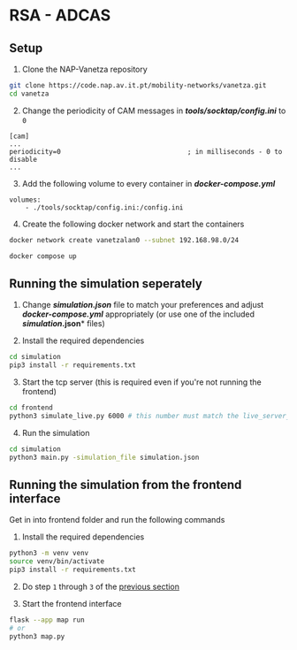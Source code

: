 # RSA - ADCAS

## Setup

1. Clone the NAP-Vanetza repository
```bash
git clone https://code.nap.av.it.pt/mobility-networks/vanetza.git
cd vanetza
```

2. Change the periodicity of CAM messages in ***tools/socktap/config.ini*** to `0`
```
[cam]
...                             
periodicity=0                                ; in milliseconds - 0 to disable
...
```

3. Add the following volume to every container in ***docker-compose.yml***
```
volumes:
    - ./tools/socktap/config.ini:/config.ini
```

4. Create the following docker network and start the containers
```bash
docker network create vanetzalan0 --subnet 192.168.98.0/24

docker compose up
```

## Running the simulation seperately

1. Change ***simulation.json*** file to match your preferences and adjust ***docker-compose.yml*** appropriately (or use one of the included ***simulation*.json*** files)

2. Install the required dependencies
```bash
cd simulation
pip3 install -r requirements.txt
```

3. Start the tcp server (this is required even if you're not running the frontend)
```bash
cd frontend
python3 simulate_live.py 6000 # this number must match the live_server_port defined in the simulation file you're using
```

4. Run the simulation
```bash
cd simulation
python3 main.py -simulation_file simulation.json
```

## Running the simulation from the frontend interface
Get in into frontend folder and run the following commands

1. Install the required dependencies
```bash
python3 -m venv venv
source venv/bin/activate
pip3 install -r requirements.txt
```
2. Do step `1` through `3` of the [previous section](#running-the-simulation-seperately)

3. Start the frontend interface
```bash
flask --app map run
# or
python3 map.py
```
